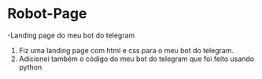 # Robot-Page
-Landing page do meu bot do telegram
 
 1. Fiz uma landing page com html e css para o meu bot do telegram.
 2. Adicionei também o código do meu bot do telegram que foi feito usando python
